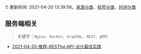:alarm_clock: 更新时间: 2021-04-20 13:39:56。[来源分类](../README.md)、[标签分类](../TAGS.md)、[时间分类](../TIMELINE.md)

## 服务端相关


> 关键字：`Nginx`、`Docker`、`GraphQL`、`REST`、`gRPC`



- [2021-04-20-推荐-RESTful-API-设计最佳实践](https://toutiao.io/k/4zqz7k1) 